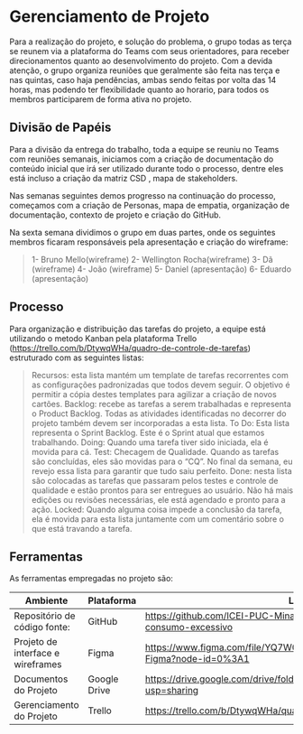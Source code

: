 # Gerenciamento de Projeto

Para a realização do projeto, e solução do problema, o grupo todas as terça se reunem via a plataforma do Teams com seus orientadores, para receber direcionamentos quanto ao desenvolvimento do projeto. Com a devida atenção, o grupo organiza reuniões que geralmente são feita nas terça e nas quintas, caso haja pendências, ambas sendo feitas por volta das 14 horas, mas podendo ter flexibilidade quanto ao horario, para todos os membros participarem de forma ativa no projeto.

## Divisão de Papéis

Para a divisão da entrega do trabalho, toda a equipe se reuniu no Teams com reuniões semanais, iniciamos com a criação de documentação do conteúdo inicial que irá ser utilizado durante todo o processo, dentre eles está incluso a criação da matriz CSD , mapa de stakeholders.

Nas semanas seguintes demos progresso na continuação do processo, começamos com a criação de Personas, mapa de empatia, organização de documentação, contexto de projeto e criação do GitHub.

Na sexta semana dividimos o grupo em duas partes, onde os seguintes membros ficaram responsáveis pela apresentação e criação do wireframe:

>1- Bruno Mello(wireframe)
>2- Wellington Rocha(wireframe)
>3- Dã (wireframe)
>4- João (wireframe)
>5- Daniel (apresentação)
>6- Eduardo (apresentação)

## Processo

Para organização e distribuição das tarefas do projeto, a equipe está utilizando o metodo Kanban pela plataforma Trello (https://trello.com/b/DtywqWHa/quadro-de-controle-de-tarefas) estruturado com as seguintes listas: 

>Recursos: esta lista mantém um template de tarefas recorrentes com as configurações padronizadas que todos devem seguir. O objetivo é permitir a cópia destes templates para agilizar a criação de novos cartões.
>Backlog: recebe as tarefas a serem trabalhadas e representa o Product Backlog. Todas as atividades identificadas no decorrer do projeto também devem ser incorporadas a esta lista.
>To Do: Esta lista representa o Sprint Backlog. Este é o Sprint atual que estamos trabalhando.
>Doing: Quando uma tarefa tiver sido iniciada, ela é movida para cá.
>Test: Checagem de Qualidade. Quando as tarefas são concluídas, eles são movidas para o “CQ”. No final da semana, eu revejo essa lista para garantir que tudo saiu perfeito.
>Done: nesta lista são colocadas as tarefas que passaram pelos testes e controle de qualidade e estão prontos para ser entregues ao usuário. Não há mais edições ou revisões necessárias, ele está agendado e pronto para a ação.
>Locked: Quando alguma coisa impede a conclusão da tarefa, ela é movida para esta lista juntamente com um comentário sobre o que está travando a tarefa.

## Ferramentas

As ferramentas empregadas no projeto são:

|Ambiente            | Plataforma                         | Link de Acesso                 |
|--------------------|------------------------------------|----------------------------------------|
| Repositório de código fonte: | GitHub | https://github.com/ICEI-PUC-Minas-PMGCC-TI/tiaw-pmg-cc-m-20212-consumo-excessivo |
| Projeto de interface e wireframes | Figma | https://www.figma.com/file/YQ7W0SSBRzmP8uOKMXp2ja/Wireframing-in-Figma?node-id=0%3A1 |
| Documentos do Projeto | Google Drive | https://drive.google.com/drive/folders/1JPgkQexh0qMjiBkU21kAToDDk0UmDimA?usp=sharing |
| Gerenciamento do Projeto  | Trello | https://trello.com/b/DtywqWHa/quadro-de-controle-de-tarefas |
